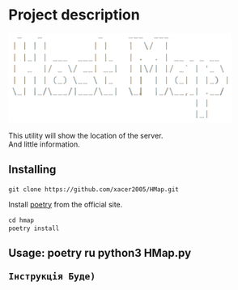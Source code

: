 <h1>Project description</h1>

![logo](img/logo-2.png)

This utility will show the location of the server.  
And little information.

<h2>Installing</h3>
    
    git clone https://github.com/xacer2005/HMap.git

Install [poetry]("https://python-poetry.org/docs/") from the official site.
    
    cd hmap
    poetry install

<h2>Usage: poetry ru python3 HMap.py
    
    Інструкція Буде)

